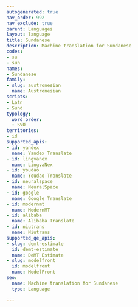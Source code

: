 ```yaml
---
autogenerated: true
nav_order: 992
nav_exclude: true
parent: Languages
layout: language
title: Sundanese
description: Machine translation for Sundanese
codes:
- su
- sun
names:
- Sundanese
family:
- slug: austronesian
  name: Austronesian
scripts:
- Latn
- Sund
typology:
  word_order:
  - SVO
territories:
- id
supported_apis:
- id: yandex
  name: Yandex Translate
- id: lingvanex
  name: LingvaNex
- id: youdao
  name: Youdao Translate
- id: neuralspace
  name: NeuralSpace
- id: google
  name: Google Translate
- id: modernmt
  name: ModernMT
- id: alibaba
  name: Alibaba Translate
- id: niutrans
  name: Niutrans
supported_qe_apis:
- slug: demt-estimate
  id: demt-estimate
  name: DeMT Estimate
- slug: modelfront
  id: modelfront
  name: ModelFront
seo:
  name: Machine translation for Sundanese
  type: Language

---
```


